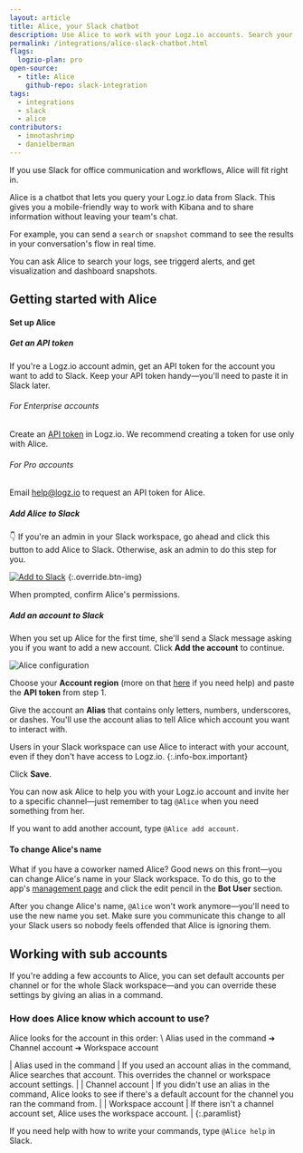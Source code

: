 ```yaml
---
layout: article
title: Alice, your Slack chatbot
description: Use Alice to work with your Logz.io accounts. Search your logs, see triggered alerts, and get snapshots of visualizations and dashboards—all right from Slack.
permalink: /integrations/alice-slack-chatbot.html
flags:
  logzio-plan: pro
open-source:
  - title: Alice
    github-repo: slack-integration
tags:
  - integrations
  - slack
  - alice
contributors:
  - imnotashrimp
  - danielberman
---
```


If you use Slack for office communication and workflows,
Alice will fit right in.

Alice is a chatbot that lets you query your Logz.io data from Slack.
This gives you a mobile-friendly way to work with Kibana
and to share information without leaving your team's chat.

For example, you can send a `search` or `snapshot` command
to see the results in your conversation's flow in real time.

You can ask Alice to search your logs, see triggerd alerts,
and get visualization and dashboard snapshots.

## Getting started with Alice

#### Set up Alice

<div class="tasklist">

##### Get an API token

If you're a Logz.io account admin,
get an API token for the account you want to add to Slack.
Keep your API token handy—you'll need to paste it in Slack later.

###### For Enterprise accounts

Create an [API token](https://app.logz.io/#/dashboard/settings/api-tokens) in Logz.io.
We recommend creating a token for use only with Alice.

###### For Pro accounts

Email [help@logz.io](mailto:help@logz.io) to request an API token for Alice.

##### Add Alice to Slack

👇 If you're an admin in your Slack workspace,
go ahead and click this button to add Alice to Slack.
Otherwise, ask an admin to do this step for you.

[![Add to Slack](https://platform.slack-edge.com/img/add_to_slack.png)](https://slack.com/oauth/authorize?client_id=8241711843.335794452337&amp;scope=bot)
{:.override.btn-img}

When prompted, confirm Alice's permissions.

##### Add an account to Slack

When you set up Alice for the first time,
she'll send a Slack message asking you if you want to add a new account.
Click **Add the account** to continue.

![Alice configuration]({{site.baseurl}}/images/alice/alice-config.png)

Choose your **Account region**
(more on that [here]({{site.baseurl}}/user-guide/accounts/account-region.html) if you need help)
and paste the **API token** from step 1.

Give the account an **Alias**
that contains only letters, numbers, underscores, or dashes.
You'll use the account alias to tell Alice
which account you want to interact with.

Users in your Slack workspace can use Alice to interact with your account, even if they don't have access to Logz.io.
{:.info-box.important}

Click **Save**.

</div>

You can now ask Alice to help you with your Logz.io account
and invite her to a specific channel—just remember to tag `@Alice`
when you need something from her.

If you want to add another account, type `@Alice add account`.

#### To change Alice's name

What if you have a coworker named Alice?
Good news on this front—you can change Alice's name in your Slack workspace.
To do this,
go to the app's [management page](https://slack.com/apps/A9VPCDA9X-alice?next_id=0)
and click the edit pencil in the **Bot User** section.

After you change Alice's name,
`@Alice` won't work anymore—you'll need to use the new name you set.
Make sure you communicate this change to all your Slack users
so nobody feels offended that Alice is ignoring them.

## Working with sub accounts

If you're adding a few accounts to Alice,
you can set default accounts per channel
or for the whole Slack workspace—and you can override these settings
by giving an alias in a command.

### How does Alice know which account to use?

Alice looks for the account in this order: \\
<span class="bold border background">Alias used in the command</span> ➜
<span class="bold border background">Channel account</span> ➜
<span class="bold border background">Workspace account</span>

| Alias used in the command | If you used an account alias in the command, Alice searches that account. This overrides the channel or workspace account settings. |
| Channel account | If you didn't use an alias in the command, Alice looks to see if there's a default account for the channel you ran the command from. |
| Workspace account | If there isn't a channel account set, Alice uses the workspace account. |
{:.paramlist}

If you need help with how to write your commands, type `@Alice help` in Slack.